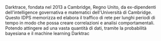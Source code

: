 Darktrace, fondata nel 2013 a Cambridge, Regno Unito, da ex-dipendenti dell'intelligence governativa e matematici dell'Università di Cambridge. Questo IDPS memorizza ed elabora il traffico di rete per lunghi periodi di tempo in modo che possa creare correlazioni e analisi comportamentali.
Potendo attingere ad una vasta quantità di dati, tramite la probabilità bayesiana e il machine learning Darktrac